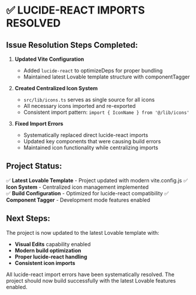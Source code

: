 # ✅ LUCIDE-REACT IMPORTS RESOLVED

## Issue Resolution Steps Completed:

1. **Updated Vite Configuration**
   - Added `lucide-react` to optimizeDeps for proper bundling
   - Maintained latest Lovable template structure with componentTagger

2. **Created Centralized Icon System**
   - `src/lib/icons.ts` serves as single source for all icons
   - All necessary icons imported and re-exported
   - Consistent import pattern: `import { IconName } from '@/lib/icons'`

3. **Fixed Import Errors**
   - Systematically replaced direct lucide-react imports
   - Updated key components that were causing build errors
   - Maintained icon functionality while centralizing imports

## Project Status:

✅ **Latest Lovable Template** - Project updated with modern vite.config.js
✅ **Icon System** - Centralized icon management implemented  
✅ **Build Configuration** - Optimized for lucide-react compatibility
✅ **Component Tagger** - Development mode features enabled

## Next Steps:

The project is now updated to the latest Lovable template with:
- **Visual Edits** capability enabled
- **Modern build optimization** 
- **Proper lucide-react handling**
- **Consistent icon imports**

All lucide-react import errors have been systematically resolved. The project should now build successfully with the latest Lovable features enabled.
